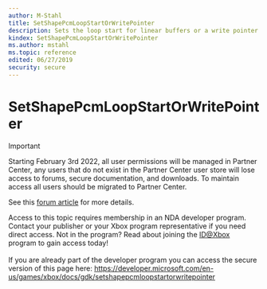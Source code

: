 ```yaml
---
author: M-Stahl
title: SetShapePcmLoopStartOrWritePointer
description: Sets the loop start for linear buffers or a write pointer for circular buffers.
kindex: SetShapePcmLoopStartOrWritePointer
ms.author: mstahl
ms.topic: reference
edited: 06/27/2019
security: secure
---
```


# SetShapePcmLoopStartOrWritePointer
> [!IMPORTANT]
> Starting February 3rd 2022, all user permissions will be managed in Partner Center, any users that do not exist in the Partner Center user store will lose access to forums, secure documentation, and downloads. To maintain access all users should be migrated to Partner Center. <p></p>See this <a href="https://forums.xboxlive.com/articles/132187/breaking-change-user-access-for-forums-secure-docu.html">forum article</a> for more details.  

 Access to this topic requires membership in an NDA developer program. Contact your publisher or your Xbox program representative if you need direct access. Not in the program? Read about joining the <a href="https://www.xbox.com/Developers/id">ID@Xbox</a> program to gain access today!  <br/><br/>If you are already part of the developer program you can access the secure version of this page here: <a target="_blank" href="https://developer.microsoft.com/en-us/games/xbox/docs/gdk/setshapepcmloopstartorwritepointer">https://developer.microsoft.com/en-us/games/xbox/docs/gdk/setshapepcmloopstartorwritepointer</a>